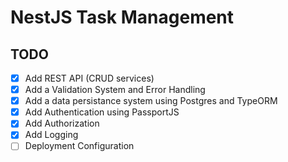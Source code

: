 # NestJS Task Management

## TODO

- [x] Add REST API (CRUD services)
- [x] Add a Validation System and Error Handling
- [x] Add a data persistance system using Postgres and TypeORM
- [x] Add Authentication using PassportJS
- [x] Add Authorization
- [x] Add Logging
- [ ] Deployment Configuration
